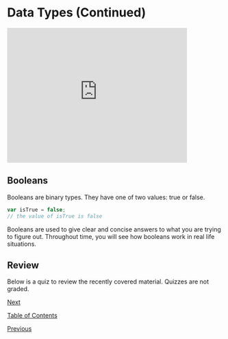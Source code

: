# Data Types (Continued)

<iframe width="420" height="315" src="https://player.vimeo.com/external/293645404.hd.mp4?s=5b579aa4625aabf056e1fd755cade2a343fac567&profile_id=175" frameborder="0" allowfullscreen></iframe>

## Booleans

Booleans are binary types. They have one of two values: true or false.

```js
var isTrue = false;
// the value of isTrue is false
```

Booleans are used to give clear and concise answers to what you are trying to figure out. Throughout time, you will see how booleans work in real life situations.

## Review

Below is a quiz to review the recently covered material. Quizzes are not graded.

[Next](./12.md)

[Table of Contents](./README.md)

[Previous](./11.md)

